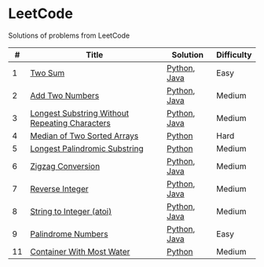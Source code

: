 # LeetCode
Solutions of problems from LeetCode

| # | Title  | Solution | Difficulty | 
|---|---|---|---|
| 1  | [Two Sum](https://leetcode.com/problems/two-sum/description/) | [Python](https://github.com/WiebkeRingels/LeetCode/blob/main/Python/01-TwoSum.py), [Java](https://github.com/WiebkeRingels/LeetCode/blob/main/Java/01-TwoSum.java) | Easy |  
| 2  | [Add Two Numbers](https://leetcode.com/problems/add-two-numbers/) | [Python](https://github.com/WiebkeRingels/LeetCode/blob/main/Python/02-AddTwoNumbers.py), [Java](https://github.com/WiebkeRingels/LeetCode/blob/main/Java/02-AddTwoNumbers.java) | Medium |  
| 3  | [Longest Substring Without Repeating Characters](https://leetcode.com/problems/longest-substring-without-repeating-characters/description/) | [Python](https://github.com/WiebkeRingels/LeetCode/blob/main/Python/03-LongestSubstring.py), [Java](https://github.com/WiebkeRingels/LeetCode/blob/main/Java/03-LongestSubstring.java) | Medium | 
| 4  | [Median of Two Sorted Arrays](https://leetcode.com/problems/median-of-two-sorted-arrays/) | [Python](https://github.com/WiebkeRingels/LeetCode/blob/main/Python/4-MedianSortedArrays.py) | Hard | 
| 5  | [Longest Palindromic Substring](https://leetcode.com/problems/longest-palindromic-substring/description/) | [Python](https://github.com/WiebkeRingels/LeetCode/blob/main/Python/05-LongestPalindromicSubstring.py) | Medium | 
| 6  | [Zigzag Conversion](https://github.com/WiebkeRingels/LeetCode/blob/main/Python/6-zigzag-conversion/zigzag-conversion.py) | [Python](https://github.com/WiebkeRingels/LeetCode/blob/main/Python/06-ZigZagConversion.py), [Java](https://github.com/WiebkeRingels/LeetCode/blob/main/Java/06-ZigZagConversion.java) | Medium | 
| 7  | [Reverse Integer](https://leetcode.com/problems/reverse-integer/) | [Python](https://github.com/WiebkeRingels/LeetCode/blob/main/Python/07-ReverseInteger.py), [Java](https://github.com/WiebkeRingels/LeetCode/blob/main/Java/07-ReverseInteger.java) | Medium | 
| 8  | [String to Integer (atoi)](https://leetcode.com/problems/string-to-integer-atoi/) | [Python](https://github.com/WiebkeRingels/LeetCode/blob/main/Python/08-MyAtoi.py), [Java](https://github.com/WiebkeRingels/LeetCode/blob/main/Java/08-MyAtoi.java) | Medium | 
| 9  | [Palindrome Numbers](https://leetcode.com/problems/palindrome-number/description/) | [Python](https://github.com/WiebkeRingels/LeetCode/blob/main/Python/09-PalindromeNumbers.py), [Java](https://github.com/WiebkeRingels/LeetCode/blob/main/Java/09-PalindromeNumbers.java) | Easy | 
| 11  | [Container With Most Water](https://leetcode.com/problems/container-with-most-water/description/) | [Python](https://github.com/WiebkeRingels/LeetCode/blob/main/Python/11-ContainerWater.py)| Medium | 
